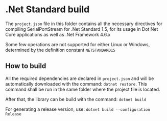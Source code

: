 # .Net Standard build

The `project.json` file in this folder contains all the necessary directives for compiling SerialPortStream for
.Net Standard 1.5, for its usage in Dot Net Core applications as well as .Net Framework 4.6.x

Some few operations are not supported for either Linux or Windows, determined by the definition constant `NETSTANDARD15`

## How to build

All the required dependencies are declared in `project.json` and will be automatically downloaded with the command: `dotnet restore`. 
This command shall be run in the same folder where the project file is located.

After that, the library can be build with the command: `dotnet build`

For generating a release version, use: `dotnet build --configuration Release`
